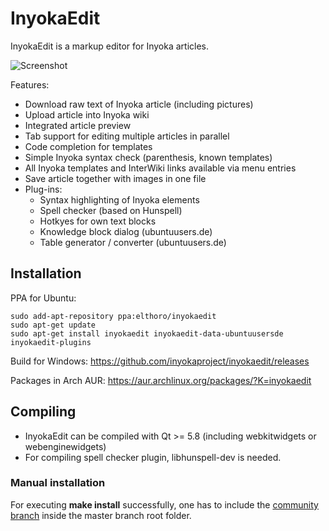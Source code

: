 # InyokaEdit
InyokaEdit is a markup editor for Inyoka articles.

![Screenshot](https://user-images.githubusercontent.com/26674558/110246608-8df67e00-7f68-11eb-93b5-a6802b2f37a7.png)

Features:
* Download raw text of Inyoka article (including pictures)
* Upload article into Inyoka wiki
* Integrated article preview
* Tab support for editing multiple articles in parallel
* Code completion for templates
* Simple Inyoka syntax check (parenthesis, known templates)
* All Inyoka templates and InterWiki links available via menu entries
* Save article together with images in one file
* Plug-ins:
  * Syntax highlighting of Inyoka elements
  * Spell checker (based on Hunspell)
  * Hotkyes for own text blocks
  * Knowledge block dialog (ubuntuusers.de)
  * Table generator / converter (ubuntuusers.de)

## Installation
PPA for Ubuntu:
```
sudo add-apt-repository ppa:elthoro/inyokaedit
sudo apt-get update
sudo apt-get install inyokaedit inyokaedit-data-ubuntuusersde inyokaedit-plugins
```

Build for Windows: https://github.com/inyokaproject/inyokaedit/releases

Packages in Arch AUR: https://aur.archlinux.org/packages/?K=inyokaedit

## Compiling
* InyokaEdit can be compiled with Qt >= 5.8 (including webkitwidgets or webenginewidgets)
* For compiling spell checker plugin, libhunspell-dev is needed.

### Manual installation
For executing **make install** successfully, one has to include the [community branch](https://github.com/inyokaproject/inyokaedit/tree/community) inside the master branch root folder.
